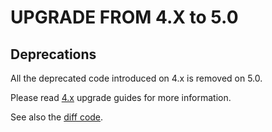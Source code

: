 UPGRADE FROM 4.X to 5.0
=======================

## Deprecations

All the deprecated code introduced on 4.x is removed on 5.0.

Please read [4.x](https://github.com/sonata-project/SonataBlockBundle/blob/4.x/UPGRADE-4.x.md) upgrade guides for more information.

See also the [diff code](https://github.com/sonata-project/SonataBlockBundle/compare/4.x...5.0.0).
